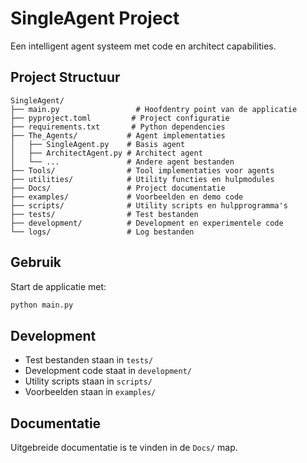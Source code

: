 # SingleAgent Project

Een intelligent agent systeem met code en architect capabilities.

## Project Structuur

```
SingleAgent/
├── main.py                 # Hoofdentry point van de applicatie
├── pyproject.toml         # Project configuratie
├── requirements.txt       # Python dependencies
├── The_Agents/           # Agent implementaties
│   ├── SingleAgent.py    # Basis agent
│   ├── ArchitectAgent.py # Architect agent
│   └── ...               # Andere agent bestanden
├── Tools/                # Tool implementaties voor agents
├── utilities/            # Utility functies en hulpmodules
├── Docs/                 # Project documentatie
├── examples/             # Voorbeelden en demo code
├── scripts/              # Utility scripts en hulpprogramma's
├── tests/                # Test bestanden
├── development/          # Development en experimentele code
└── logs/                 # Log bestanden
```

## Gebruik

Start de applicatie met:
```bash
python main.py
```

## Development

- Test bestanden staan in `tests/`
- Development code staat in `development/`
- Utility scripts staan in `scripts/`
- Voorbeelden staan in `examples/`

## Documentatie

Uitgebreide documentatie is te vinden in de `Docs/` map.
